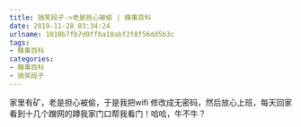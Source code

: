 ```yaml
---
title: 搞笑段子->老是担心被偷 | 糗事百科
date: 2019-11-28 03:34:24
urlname: 1010b7fb7d0ffba10abf2f8f56dd5b3c
tags: 
- 糗事百科
categories:
- 糗事百科
- 搞笑段子
---
```

家里有矿，老是担心被偷，于是我把wifi 修改成无密码，然后放心上班，每天回家看到十几个蹭网的蹲我家门口帮我看门！哈哈，牛不牛？


